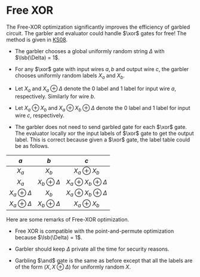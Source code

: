 # Free XOR
The Free-XOR optimization significantly improves the efficiency of garbled circuit. The garbler and evaluator could handle $\xor$ gates for free! The method is given in [KS08](http://www.cs.toronto.edu/~vlad/papers/XOR_ICALP08.pdf).

- The garbler chooses a global uniformly random string $\Delta$ with $\lsb(\Delta) = 1$.

- For any $\xor$ gate with input wires $a,b$ and output wire $c$, the garbler chooses uniformly random labels $X_a$ and $X_b$. 

- Let $X_a$ and $X_a\oplus \Delta$ denote the 0 label and 1 label for input wire $a$, respectively. Similarly for wire $b$. 

- Let $X_a\oplus X_b$ and $X_a\oplus X_b\oplus \Delta$ denote the 0 label and 1 label for input wire $c$, respectively.

- The garbler does not need to send garbled gate for each $\xor$ gate. The evaluator locally xor the input labels of $\xor$ gate to get the output label. This is correct because given a $\xor$ gate, the label table could be as follows.

|$a$|$b$|$c$|
|:-:|:-:|:-:|
|$X_a$|$X_b$|$X_a\oplus X_b$|
|$X_a$|$X_b\oplus \Delta$|$X_a\oplus X_b\oplus \Delta$|
|$X_a\oplus \Delta$|$X_b$|$X_a\oplus X_b\oplus \Delta$|
|$X_a\oplus \Delta$|$X_b\oplus \Delta$|$X_a\oplus X_b$|

Here are some remarks of Free-XOR optimization.
- Free XOR is compatible with the point-and-permute optimization because $\lsb(\Delta) = 1$.

- Garbler should keep $\Delta$ private all the time for security reasons.

- Garbling $\and$ gate is the same as before except that all the labels are of the form $(X,X\oplus \Delta)$ for uniformly random $X$. 
